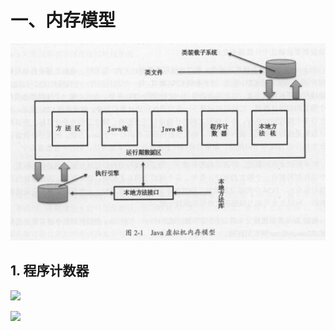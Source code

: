 # 一、内存模型

![](.\pic\20190825151312.png)

## 1. 程序计数器

![](D:\Java\github\JVM\pic\20190825151957.png)

![](D:\Java\github\JVM\pic\20190825152037.png)

